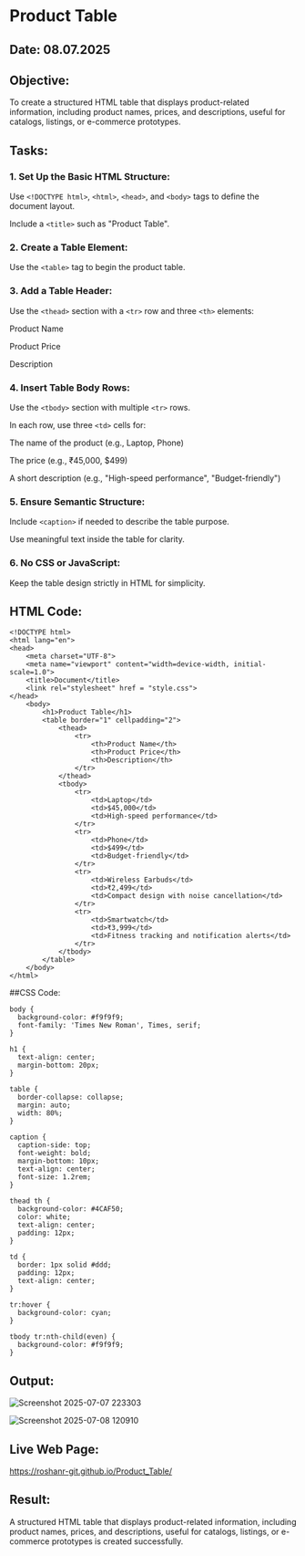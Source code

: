 # Product Table
## Date: 08.07.2025
## Objective:

To create a structured HTML table that displays product-related information, including product names, prices, and descriptions, useful for catalogs, listings, or e-commerce prototypes.

## Tasks:

### 1. Set Up the Basic HTML Structure:

Use ```<!DOCTYPE html>```, ```<html>```, ```<head>```, and ```<body>``` tags to define the document layout.

Include a ```<title>``` such as "Product Table".

### 2. Create a Table Element:

Use the ```<table>``` tag to begin the product table.

### 3. Add a Table Header:

Use the ```<thead>``` section with a ```<tr>``` row and three ```<th>``` elements:

Product Name

Product Price

Description

### 4. Insert Table Body Rows:

Use the ```<tbody>``` section with multiple ```<tr>``` rows.

In each row, use three ```<td>``` cells for:

The name of the product (e.g., Laptop, Phone)

The price (e.g., ₹45,000, $499)

A short description (e.g., "High-speed performance", "Budget-friendly")

### 5. Ensure Semantic Structure:

Include ```<caption>``` if needed to describe the table purpose.

Use meaningful text inside the table for clarity.

### 6. No CSS or JavaScript:

Keep the table design strictly in HTML for simplicity.
## HTML Code:
```
<!DOCTYPE html>
<html lang="en">
<head>
    <meta charset="UTF-8">
    <meta name="viewport" content="width=device-width, initial-scale=1.0">
    <title>Document</title>
    <link rel="stylesheet" href = "style.css">
</head>
    <body>
        <h1>Product Table</h1>
        <table border="1" cellpadding="2">
            <thead>
                <tr>
                    <th>Product Name</th>
                    <th>Product Price</th>
                    <th>Description</th>
                </tr>
            </thead>
            <tbody>
                <tr>
                    <td>Laptop</td>
                    <td>$45,000</td>
                    <td>High-speed performance</td>
                </tr>
                <tr>
                    <td>Phone</td>
                    <td>$499</td>
                    <td>Budget-friendly</td>
                </tr>
                <tr>
                    <td>Wireless Earbuds</td>
                    <td>₹2,499</td>
                    <td>Compact design with noise cancellation</td>
                </tr>
                <tr>
                    <td>Smartwatch</td>
                    <td>₹3,999</td>
                    <td>Fitness tracking and notification alerts</td>
                </tr>
            </tbody>
        </table>
    </body>
</html>
```
##CSS Code:
```
body {
  background-color: #f9f9f9;
  font-family: 'Times New Roman', Times, serif;
}

h1 {
  text-align: center;
  margin-bottom: 20px;
}

table {
  border-collapse: collapse;
  margin: auto;
  width: 80%;
}

caption {
  caption-side: top;
  font-weight: bold;
  margin-bottom: 10px;
  text-align: center;
  font-size: 1.2rem;
}

thead th {
  background-color: #4CAF50;
  color: white;
  text-align: center;
  padding: 12px;
}

td {
  border: 1px solid #ddd;
  padding: 12px;
  text-align: center;
}

tr:hover {
  background-color: cyan;
}

tbody tr:nth-child(even) {
  background-color: #f9f9f9;
}
```
## Output:
![Screenshot 2025-07-07 223303](https://github.com/user-attachments/assets/ef098c66-3d9a-4c65-96c2-73b9860cb8e6)

![Screenshot 2025-07-08 120910](https://github.com/user-attachments/assets/ecc3346b-6bcb-4ba5-98e7-4b0abcad9d23)

## Live Web Page:
https://roshanr-git.github.io/Product_Table/

## Result:
A structured HTML table that displays product-related information, including product names, prices, and descriptions, useful for catalogs, listings, or e-commerce prototypes is created successfully.
